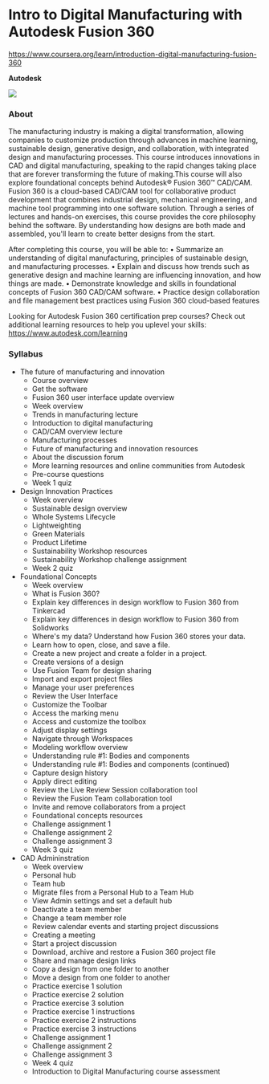 # Intro to Digital Manufacturing with Autodesk Fusion 360

https://www.coursera.org/learn/introduction-digital-manufacturing-fusion-360

**Autodesk**

![](https://d3njjcbhbojbot.cloudfront.net/api/utilities/v1/imageproxy/https://s3.amazonaws.com/coursera-course-photos/dc/30db20b52b11e7b5fa65c43e7b5efd/Course-1-square-final.png?auto=format%2Ccompress&dpr=1&w=330&h=330&fit=fill&q=25)

### About

The manufacturing industry is making a digital transformation, allowing companies to customize production through advances in machine learning, sustainable design, generative design, and collaboration, with integrated design and manufacturing processes. This course introduces innovations in CAD and digital manufacturing, speaking to the rapid changes taking place that are forever transforming the future of making.This course will also explore foundational concepts behind Autodesk® Fusion 360™ CAD/CAM. Fusion 360 is a cloud-based CAD/CAM tool for collaborative product development that combines industrial design, mechanical engineering, and machine tool programming into one software solution. Through a series of lectures and hands-on exercises, this course provides the core philosophy behind the software. By understanding how designs are both made and assembled, you'll learn to create better designs from the start.

After completing this course, you will be able to:
• Summarize an understanding of digital manufacturing, principles of sustainable design, and manufacturing processes.
• Explain and discuss how trends such as generative design and machine learning are influencing innovation, and how things are made. 
• Demonstrate knowledge and skills in foundational concepts of Fusion 360 CAD/CAM software.
• Practice design collaboration and file management best practices using Fusion 360 cloud-based features

Looking for Autodesk Fusion 360 certification prep courses? Check out additional learning resources to help you uplevel your skills: https://www.autodesk.com/learning

### Syllabus
- The future of manufacturing and innovation
  - Course overview
  - Get the software
  - Fusion 360 user interface update overview
  - Week overview
  - Trends in manufacturing lecture
  - Introduction to digital manufacturing
  - CAD/CAM overview lecture
  - Manufacturing processes
  - Future of manufacturing and innovation resources
  - About the discussion forum
  - More learning resources and online communities from Autodesk
  - Pre-course questions
  - Week 1 quiz
- Design Innovation Practices
  - Week overview
  - Sustainable design overview
  - Whole Systems Lifecycle
  - Lightweighting
  - Green Materials
  - Product Lifetime
  - Sustainability Workshop resources
  - Sustainability Workshop challenge assignment
  - Week 2 quiz
- Foundational Concepts
  - Week overview
  - What is Fusion 360?
  - Explain key differences in design workflow to Fusion 360 from Tinkercad
  - Explain key differences in design workflow to Fusion 360 from Solidworks
  - Where's my data? Understand how Fusion 360 stores your data.
  - Learn how to open, close, and save a file.
  - Create a new project and create a folder in a project.
  - Create versions of a design
  - Use Fusion Team for design sharing
  - Import and export project files
  - Manage your user preferences
  - Review the User Interface
  - Customize the Toolbar
  - Access the marking menu
  - Access and customize the toolbox
  - Adjust display settings
  - Navigate through Workspaces
  - Modeling workflow overview
  - Understanding rule #1: Bodies and components
  - Understanding rule #1: Bodies and components (continued)
  - Capture design history
  - Apply direct editing
  - Review the Live Review Session collaboration tool
  - Review the Fusion Team collaboration tool
  - Invite and remove collaborators from a project
  - Foundational concepts resources
  - Challenge assignment 1
  - Challenge assignment 2
  - Challenge assignment 3
  - Week 3 quiz
- CAD Admininstration
  - Week overview
  - Personal hub
  - Team hub
  - Migrate files from a Personal Hub to a Team Hub
  - View Admin settings and set a default hub
  - Deactivate a team member
  - Change a team member role
  - Review calendar events and starting project discussions
  - Creating a meeting
  - Start a project discussion
  - Download, archive and restore a Fusion 360 project file
  - Share and manage design links
  - Copy a design from one folder to another
  - Move a design from one folder to another
  - Practice exercise 1 solution
  - Practice exercise 2 solution
  - Practice exercise 3 solution
  - Practice exercise 1 instructions
  - Practice exercise 2 instructions
  - Practice exercise 3 instructions
  - Challenge assignment 1
  - Challenge assignment 2
  - Challenge assignment 3
  - Week 4 quiz
  - Introduction to Digital Manufacturing course assessment
